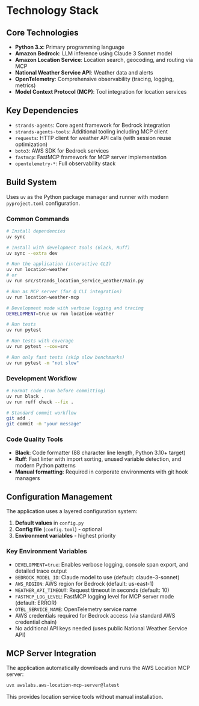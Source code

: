 # Technology Stack

## Core Technologies

- **Python 3.x**: Primary programming language
- **Amazon Bedrock**: LLM inference using Claude 3 Sonnet model
- **Amazon Location Service**: Location search, geocoding, and routing via MCP
- **National Weather Service API**: Weather data and alerts
- **OpenTelemetry**: Comprehensive observability (tracing, logging, metrics)
- **Model Context Protocol (MCP)**: Tool integration for location services

## Key Dependencies

- `strands-agents`: Core agent framework for Bedrock integration
- `strands-agents-tools`: Additional tooling including MCP client
- `requests`: HTTP client for weather API calls (with session reuse optimization)
- `boto3`: AWS SDK for Bedrock services
- `fastmcp`: FastMCP framework for MCP server implementation
- `opentelemetry-*`: Full observability stack

## Build System

Uses `uv` as the Python package manager and runner with modern `pyproject.toml` configuration.

### Common Commands

```bash
# Install dependencies
uv sync

# Install with development tools (Black, Ruff)
uv sync --extra dev

# Run the application (interactive CLI)
uv run location-weather
# or
uv run src/strands_location_service_weather/main.py

# Run as MCP server (for Q CLI integration)
uv run location-weather-mcp

# Development mode with verbose logging and tracing
DEVELOPMENT=true uv run location-weather

# Run tests
uv run pytest

# Run tests with coverage
uv run pytest --cov=src

# Run only fast tests (skip slow benchmarks)
uv run pytest -m "not slow"
```

### Development Workflow

```bash
# Format code (run before committing)
uv run black .
uv run ruff check --fix .

# Standard commit workflow
git add .
git commit -m "your message"
```

### Code Quality Tools

- **Black**: Code formatter (88 character line length, Python 3.10+ target)
- **Ruff**: Fast linter with import sorting, unused variable detection, and modern Python patterns
- **Manual formatting**: Required in corporate environments with git hook managers

## Configuration Management

The application uses a layered configuration system:

1. **Default values** in `config.py`
2. **Config file** (`config.toml`) - optional
3. **Environment variables** - highest priority

### Key Environment Variables

- `DEVELOPMENT=true`: Enables verbose logging, console span export, and detailed trace output
- `BEDROCK_MODEL_ID`: Claude model to use (default: claude-3-sonnet)
- `AWS_REGION`: AWS region for Bedrock (default: us-east-1)
- `WEATHER_API_TIMEOUT`: Request timeout in seconds (default: 10)
- `FASTMCP_LOG_LEVEL`: FastMCP logging level for MCP server mode (default: ERROR)
- `OTEL_SERVICE_NAME`: OpenTelemetry service name
- AWS credentials required for Bedrock access (via standard AWS credential chain)
- No additional API keys needed (uses public National Weather Service API)

## MCP Server Integration

The application automatically downloads and runs the AWS Location MCP server:
```bash
uvx awslabs.aws-location-mcp-server@latest
```

This provides location service tools without manual installation.
